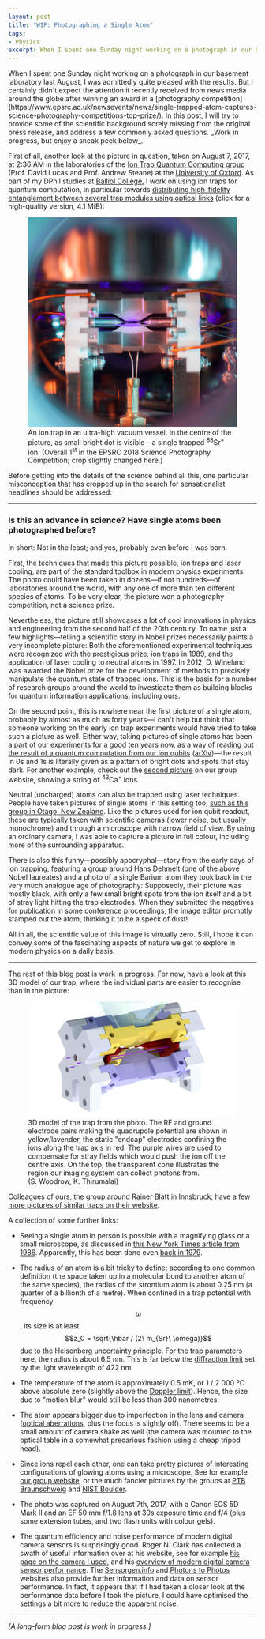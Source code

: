 ```yaml
---
layout: post
title: "WIP: Photographing a Single Atom"
tags:
- Physics
excerpt: When I spent one Sunday night working on a photograph in our basement laboratory last August, I was admittedly quite pleased with the results. But I certainly didn't expect the attention it recently received from news media around the globe after winning an award in a photography competition. In this post, I will try to provide some of the scientific background sorely missing
---
```


<p class="lead" markdown="1">When I spent one Sunday night working on a photograph in our basement laboratory last August, I was admittedly quite pleased with the results. But I certainly didn't expect the attention it recently received from news media around the globe after winning an award in a [photography competition](https://www.epsrc.ac.uk/newsevents/news/single-trapped-atom-captures-science-photography-competitions-top-prize/). In this post, I will try to provide some of the scientific background sorely missing from the original press release, and address a few commonly asked questions. _Work in progress, but enjoy a sneak peek below_.</p>

First of all, another look at the picture in question, taken on August 7, 2017, at 2:36 <span class="sc">AM</span> in the laboratories of the [Ion Trap Quantum Computing group](https://www2.physics.ox.ac.uk/research/ion-trap-quantum-computing-group) (Prof. David Lucas and Prof. Andrew Steane) at the [University of Oxford](http://www2.physics.ox.ac.uk/). As part of my DPhil studies at [Balliol College](https://www.balliol.ox.ac.uk), I work on using ion traps for quantum computation, in particular towards [distributing high-fidelity entanglement between several trap modules using optical links](http://nqit.ox.ac.uk/content/q2020-quantum-computer-demonstrator) (click for a high-quality version, 4.1 MiB):

<figure><a href="/blog/2018/02/photographing-a-single-atom/nadlinger_single_atom_in_ion_trap_recrop_3200.jpg" target="_blank"><img alt="Photograph of a single Strontium atom in an ion trap." src="/blog/2018/02/photographing-a-single-atom/nadlinger_single_atom_in_ion_trap_recrop_1024.jpg" /></a><figcaption>An ion trap in an ultra-high vacuum vessel. In the centre of the picture, as small bright dot is visible – a single trapped <sup>88</sup>Sr<sup>+</sup> ion. (Overall 1<sup>st</sup> in the EPSRC 2018 Science Photography Competition; crop slightly changed here.)</figcaption></figure>

Before getting into the details of the science behind all this, one particular misconception that has cropped up in the search for sensationalist headlines should be addressed:

<hr />

### Is this an advance in science? Have single atoms been photographed before?

In short: Not in the least; and yes, probably even before I was born.

First, the techniques that made this picture possible, ion traps and laser cooling, are part of the standard toolbox in modern physics experiments. The photo could have been taken in dozens—if not hundreds—of laboratories around the world, with any one of more than ten different species of atoms. To be very clear, the picture won a photography competition, not a science prize.

Nevertheless, the picture still showcases a lot of cool innovations in physics and engineering from the second half of the 20th century. To name just a few highlights—telling a scientific story in Nobel prizes necessarily paints a very incomplete picture: Both the aforementioned experimental techniques were recognized with the prestigious prize, ion traps in 1989, and the application of laser cooling to neutral atoms in 1997. In 2012, D. Wineland was awarded the Nobel prize for the development of methods to precisely manipulate the quantum state of trapped ions. This is the basis for a number of research groups around the world to investigate them as building blocks for quantum information applications, including ours.

On the second point, this is nowhere near the first picture of a single atom, probably by almost as much as forty years—I can't help but think that someone working on the early ion trap experiments would have tried to take such a picture as well. Either way, taking pictures of single atoms has been a part of our experiments for a good ten years now, as a way of [reading out the result of a quantum computation from our ion qubits](https://journals.aps.org/pra/abstract/10.1103/PhysRevA.81.040302) ([arXiv](https://arxiv.org/pdf/0906.3304.pdf))—the result in 0s and 1s is literally given as a pattern of bright dots and spots that stay dark. For another example, check out the [second picture](https://www2.physics.ox.ac.uk/research/ion-trap-quantum-computing-group) on our group website, showing a string of <sup>43</sup>Ca<sup>+</sup> ions.

Neutral (uncharged) atoms can also be trapped using laser techniques. People have taken pictures of single atoms in this setting too, [such as this group in Otago, New Zealand](http://www.physics.otago.ac.nz/nx/mikkel/single-atom.html). Like the pictures used for ion qubit readout, these are typically taken with scientific cameras (lower noise, but usually monochrome) and through a microscope with narrow field of view. By using an ordinary camera, I was able to capture a picture in full colour, including more of the surrounding apparatus.

There is also this funny—possibly apocryphal—story from the early days of ion trapping, featuring a group around Hans Dehmelt (one of the above Nobel laureates) and a photo of a single Barium atom they took back in the very much analogue age of photography: Supposedly, their picture was mostly black, with only a few small bright spots from the ion itself and a bit of stray light hitting the trap electrodes. When they submitted the negatives for publication in some conference proceedings, the image editor promptly stamped out the atom, thinking it to be a speck of dust!

All in all, the scientific value of this image is virtually zero. Still, I hope it can convey some of the fascinating aspects of nature we get to explore in modern physics on a daily basis.

<hr />

The rest of this blog post is work in progress. For now, have a look at this 3D model of our trap, where the individual parts are easier to recognise than in the picture:

<figure><img alt="3D model of the ion trap used in the picture, with different parts highlighted." src="/blog/2018/02/photographing-a-single-atom/blade_trap_render.jpg" /><figcaption>3D model of the trap from the photo. The <span class="sc">RF</span> and ground electrode pairs making the quadrupole potential are shown in yellow/lavender, the static "endcap" electrodes confining the ions along the trap axis in red. The purple wires are used to compensate for stray fields which would push the ion off the centre axis. On the top, the transparent cone illustrates the region our imaging system can collect photons from. (S.&nbsp;Woodrow, K.&nbsp;Thirumalai)</figcaption></figure>

Colleagues of ours, the group around Rainer Blatt in Innsbruck, have [a few more pictures of similar traps on their website](https://quantumoptics.at/en/research/quantum-information.html).

A collection of some further links:

 - Seeing a single atom in person is possible with a magnifying glass or a small microscope, as discussed in [this New York Times article from 1986](http://www.nytimes.com/1986/10/21/science/physicists-finally-get-to-see-quantum-jump-with-own-eyes.html). Apparently, this has been done even [back in 1979](https://link.springer.com/chapter/10.1007/978-1-4612-4030-3_15).

 - The radius of an atom is a bit tricky to define; according to one common definition (the space taken up in a molecular bond to another atom of the same species), the radius of the strontium atom is about 0.25 nm (a quarter of a billionth of a metre). When confined in a trap potential with frequency $$\omega$$, its size is at least $$z_0 = \sqrt{\hbar / (2\ m_{Sr}\ \omega)}$$ due to the Heisenberg uncertainty principle. For the trap parameters here, the radius is about 6.5 nm. This is far below the [diffraction limit](https://en.wikipedia.org/wiki/Diffraction-limited_system) set by the light wavelength of 422 nm.

 - The temperature of the atom is approximately 0.5 mK, or 1 / 2 000 ºC above absolute zero (slightly above the [Doppler limit](https://en.wikipedia.org/wiki/Doppler_cooling#Minimum_temperature)). Hence, the size due to "motion blur" would still be less than 300 nanometres.

 - The atom appears bigger due to imperfection in the lens and camera ([optical aberrations](https://en.wikipedia.org/wiki/Optical_aberration), plus the focus is slightly off). There seems to be a small amount of camera shake as well (the camera was mounted to the optical table in a somewhat precarious fashion using a cheap tripod head).

 - Since ions repel each other, one can take pretty pictures of interesting configurations of glowing atoms using a microscope. See for example [our group website](https://www2.physics.ox.ac.uk/research/ion-trap-quantum-computing-group), or the much fancier pictures by the groups at [<span class="sc">PTB</span> Braunschweig](http://www.quantummetrology.de/quaccs/research/multi-ion-clocks/) and [<span class="sc">NIST</span> Boulder](https://www.nist.gov/news-events/news/2016/06/nists-super-quantum-simulator-entangles-hundreds-ions).

 - The photo was captured on August 7th, 2017, with a Canon EOS 5D Mark II and an <span class="sc">EF</span> 50 mm f/1.8 lens at 30s exposure time and f/4 (plus some extension tubes, and two flash units with colour gels).
 
 - The quantum efficiency and noise performance of modern digital camera sensors is surprisingly good. Roger N. Clark has collected a swath of useful information over at his website, see for example [his page on the camera I used](http://www.clarkvision.com/reviews/evaluation-canon-5dii/index.html), and his [overview of modern digital camera sensor performance](http://www.clarkvision.com/articles/digital.sensor.performance.summary/). The [Sensorgen.info](http://www.clarkvision.com/articles/digital.sensor.performance.summary/) and [Photons to Photos](http://www.photonstophotos.net/index.htm) websites also provide further information and data on sensor performance. In fact, it appears that if I had taken a closer look at the performance data before I took the picture, I could have optimised the settings a bit more to reduce the apparent noise.

<hr />

_[A long-form blog post is work in progress.]_

